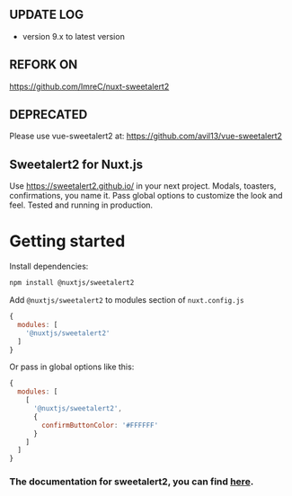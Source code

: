 ## UPDATE LOG
- version 9.x to latest version
## REFORK ON
https://github.com/ImreC/nuxt-sweetalert2

## DEPRECATED

Please use vue-sweetalert2 at: https://github.com/avil13/vue-sweetalert2



## Sweetalert2 for Nuxt.js

Use https://sweetalert2.github.io/ in your next project. Modals, toasters, confirmations, you name it. Pass global options to customize the look and feel. Tested and running in production.

# Getting started
Install dependencies:

```bash
npm install @nuxtjs/sweetalert2
```

Add `@nuxtjs/sweetalert2` to modules section of `nuxt.config.js`

```JavaScript
{
  modules: [
    '@nuxtjs/sweetalert2'
  ]
}
```

Or pass in global options like this:

```JavaScript
{
  modules: [
    [
      '@nuxtjs/sweetalert2',
      {
        confirmButtonColor: '#FFFFFF'
      }
    ]
  ]
}
```

### The documentation for sweetalert2, you can find [here](https://sweetalert2.github.io/).
